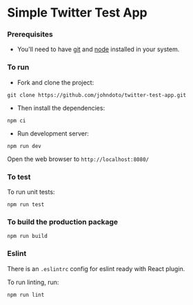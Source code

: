 # Simple Twitter Test App

### Prerequisites

- You'll need to have [git](https://git-scm.com/) and [node](https://nodejs.org/en/) installed in your system.

### To run

- Fork and clone the project:

```
git clone https://github.com/johndoto/twitter-test-app.git
```

- Then install the dependencies:

```
npm ci
```

- Run development server:

```
npm run dev
```

Open the web browser to `http://localhost:8080/`

### To test

To run unit tests:

```
npm run test
```

### To build the production package

```
npm run build
```

### Eslint

There is an `.eslintrc` config for eslint ready with React plugin.

To run linting, run:

```
npm run lint
```
